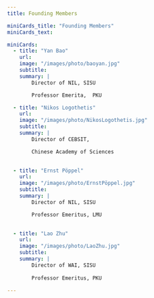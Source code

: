 ```yaml
---
title: Founding Members

miniCards_title: "Founding Members"
miniCards_text: 

miniCards:
  - title: "Yan Bao"
    url: 
    image: "/images/photo/baoyan.jpg"
    subtitle: 
    summary: | 
        Director of NIL, SISU

        Professor Emerita,  PKU

  - title: "Nikos Logothetis"
    url: 
    image: "/images/photo/NikosLogothetis.jpg"
    subtitle: 
    summary: | 
        Director of CEBSIT, 

        Chinese Academy of Sciences
        

  - title: "Ernst Pöppel"
    url: 
    image: "/images/photo/ErnstPöppel.jpg"
    subtitle: 
    summary: | 
        Director of NIL, SISU

        Professor Emeritus, LMU
        

  - title: "Lao Zhu"
    url: 
    image: "/images/photo/LaoZhu.jpg"
    subtitle: 
    summary: | 
        Director of WAI, SISU
        
        Professor Emeritus, PKU
        
---
```

